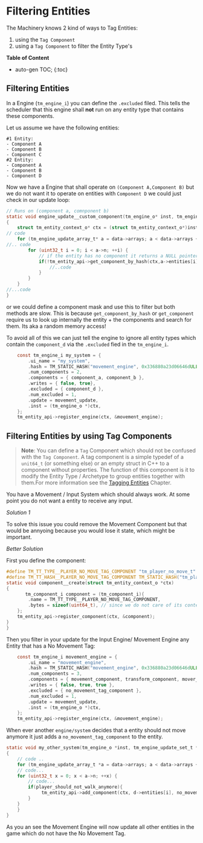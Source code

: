 # Filtering Entities

The Machinery knows 2 kind of ways to Tag Entities:

1. using the `Tag Component`
2. using a `Tag Component` to filter the Entity Type's



**Table of Content**

* auto-gen TOC;
{:toc}
## Filtering Entities 

In a Engine (`tm_engine_i`) you can define the `.excluded` filed. This tells the scheduler that this engine shall **not** run on any entity type that contains these components.

Let us assume we have the following entities:

```
#1 Entity:
- Component A
- Component B
- Component C
#2 Entity:
- Component A
- Component B
- Component D
```

Now we have a Engine that shall operate on `(Component A,Component B)` but we do not want it to operate on entities with `Component D` we could just check in our update loop:

```c
// Runs on (component a, comnponent b)
static void engine_update__custom_component(tm_engine_o* inst, tm_engine_update_set_t* data)
{
    struct tm_entity_context_o* ctx = (struct tm_entity_context_o*)inst;
// code
    for (tm_engine_update_array_t* a = data->arrays; a < data->arrays + data->num_arrays; ++a) {
//.. code
        for (uint32_t i = 0; i < a->n; ++i) {
            // if the entity has no component it returns a NULL pointer 
            if(!tm_entity_api->get_component_by_hash(ctx,a->entities[i],TM_TYPE_HASH__COMPONENT_D)){
                //..code
            }
        }
    }
//...code
}
```

or we could define a component mask and use this to filter but both methods are slow. This is because `get_component_by_hash` or `get_component` require us to look up internally the entity + the components and search for them. Its aka a random memory access! 

To avoid all of this we can just tell the engine to ignore all entity types which contain the `component_d` via the `.excluded` fied in the `tm_engine_i`.

```` c
    const tm_engine_i my_system = {
        .ui_name = "my_system",
        .hash = TM_STATIC_HASH("movement_engine", 0x336880a23d06646dULL),
        .num_components = 2,
        .components = { component_a, component_b },
        .writes = { false, true},
        .excluded = { component_d },
        .num_excluded = 1,
        .update = movement_update,
        .inst = (tm_engine_o *)ctx,
    };
    tm_entity_api->register_engine(ctx, &movement_engine);
````

## Filtering Entities by using Tag Components

> **Note**: You can define a `Tag` Component which should not be confused with the `Tag Component`. A tag component is a simple typedef of a `unit64_t` (or something else) or an empty struct in C++ to a component without properties. The function of this component is it to modify the Entity Type / Archetype to group entities together with them.For more information see the [Tagging Entities]({{the_machinery_book}}/gameplay_coding/ecs/tagging_entities.html) Chapter.

You have a Movement / Input System which should always work. At some point you do not want a entity to receive any input. 

*Solution 1*

To solve this issue you could remove the Movement Component but that would be annyoing because you would lose it state, which might be important.

*Better Solution*

First you define the component:

```c
#define TM_TT_TYPE__PLAYER_NO_MOVE_TAG_COMPONENT "tm_player_no_move_t"
#define TM_TT_HASH__PLAYER_NO_MOVE_TAG_COMPONENT TM_STATIC_HASH("tm_player_no_move_t", 0xc58cb6ade683ca88ULL)
static void component__create(struct tm_entity_context_o *ctx)
{
       tm_component_i component = (tm_component_i){
        .name = TM_TT_TYPE__PLAYER_NO_MOVE_TAG_COMPONENT,
        .bytes = sizeof(uint64_t), // since we do not care of its content we can just pick any 8 byte type
    };
    tm_entity_api->register_component(ctx, &component);
}
}
```

Then you filter in your update for the Input Engine/ Movement Engine any Entity that has a No Movement Tag:

```c
    const tm_engine_i movement_engine = {
        .ui_name = "movement_engine",
        .hash = TM_STATIC_HASH("movement_engine", 0x336880a23d06646dULL),
        .num_components = 3,
        .components = { movement_component, transform_component, mover_component },
        .writes = { false, true, true },
        .excluded = { no_movement_tag_component },
        .num_excluded = 1,
        .update = movement_update,
        .inst = (tm_engine_o *)ctx,
    };
    tm_entity_api->register_engine(ctx, &movement_engine);
```

When ever another `engine/system` decides that a entity should not move anymore it just adds a `no_movement_tag_component` to the entity.

```c
static void my_other_system(tm_engine_o *inst, tm_engine_update_set_t *data)
{
    // code ..
	for (tm_engine_update_array_t *a = data->arrays; a < data->arrays + data->num_arrays; ++a) {
    // code...
    for (uint32_t x = 0; x < a->n; ++x) {
        // code...
        if(player_should_not_walk_anymore){
             tm_entity_api->add_component(ctx, d->entities[i], no_movement);
        }
    }
    }
}
```

As you an see the Movement Engine will now update all other entities in the game which do not have the No Movement Tag.